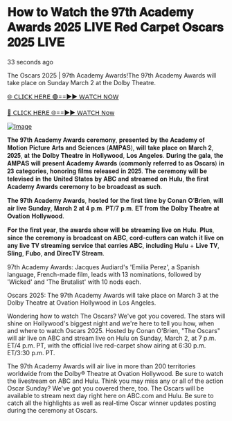 # 𝐇𝐨𝐰 𝐭𝐨 𝐖𝐚𝐭𝐜𝐡 𝐭𝐡𝐞 𝟗𝟕𝐭𝐡 𝐀𝐜𝐚𝐝𝐞𝐦𝐲 𝐀𝐰𝐚𝐫𝐝𝐬 𝟐𝟎𝟐𝟓 𝐋𝐈𝐕𝐄 𝐑𝐞𝐝 𝐂𝐚𝐫𝐩𝐞𝐭 𝐎𝐬𝐜𝐚𝐫𝐬 𝟐𝟎𝟐𝟓 𝐋𝐈𝐕𝐄
 
33 seconds ago

The Oscars 2025 | 97th Academy Awards!The 97th Academy Awards will take place on Sunday March 2 at the Dolby Theatre.



[🌐 𝖢𝖫𝖨𝖢𝖪 𝖧𝖤𝖱𝖤 🟢==►► 𝖶𝖠𝖳𝖢𝖧 𝖭𝖮𝖶](https://aztvl.blogspot.com/2025/03/oscars-2025.html)

[🔴 𝖢𝖫𝖨𝖢𝖪 𝖧𝖤𝖱𝖤 🌐==►► 𝖶𝖠𝖳𝖢𝖧 𝖭𝗈𝗐](https://aztvl.blogspot.com/2025/03/oscars-2025.html)


[![Image](https://github.com/user-attachments/assets/f26e0c2b-1828-4c59-bacb-801503d735eb)](https://aztvl.blogspot.com/2025/03/oscars-2025.html)

𝐓𝐡𝐞 𝟗𝟕𝐭𝐡 𝐀𝐜𝐚𝐝𝐞𝐦𝐲 𝐀𝐰𝐚𝐫𝐝𝐬 𝐜𝐞𝐫𝐞𝐦𝐨𝐧𝐲, 𝐩𝐫𝐞𝐬𝐞𝐧𝐭𝐞𝐝 𝐛𝐲 𝐭𝐡𝐞 𝐀𝐜𝐚𝐝𝐞𝐦𝐲 𝐨𝐟 𝐌𝐨𝐭𝐢𝐨𝐧 𝐏𝐢𝐜𝐭𝐮𝐫𝐞 𝐀𝐫𝐭𝐬 𝐚𝐧𝐝 𝐒𝐜𝐢𝐞𝐧𝐜𝐞𝐬 (𝐀𝐌𝐏𝐀𝐒), 𝐰𝐢𝐥𝐥 𝐭𝐚𝐤𝐞 𝐩𝐥𝐚𝐜𝐞 𝐨𝐧 𝐌𝐚𝐫𝐜𝐡 𝟐, 𝟐𝟎𝟐𝟓, 𝐚𝐭 𝐭𝐡𝐞 𝐃𝐨𝐥𝐛𝐲 𝐓𝐡𝐞𝐚𝐭𝐫𝐞 𝐢𝐧 𝐇𝐨𝐥𝐥𝐲𝐰𝐨𝐨𝐝, 𝐋𝐨𝐬 𝐀𝐧𝐠𝐞𝐥𝐞𝐬. 𝐃𝐮𝐫𝐢𝐧𝐠 𝐭𝐡𝐞 𝐠𝐚𝐥𝐚, 𝐭𝐡𝐞 𝐀𝐌𝐏𝐀𝐒 𝐰𝐢𝐥𝐥 𝐩𝐫𝐞𝐬𝐞𝐧𝐭 𝐀𝐜𝐚𝐝𝐞𝐦𝐲 𝐀𝐰𝐚𝐫𝐝𝐬 (𝐜𝐨𝐦𝐦𝐨𝐧𝐥𝐲 𝐫𝐞𝐟𝐞𝐫𝐫𝐞𝐝 𝐭𝐨 𝐚𝐬 𝐎𝐬𝐜𝐚𝐫𝐬) 𝐢𝐧 𝟐𝟑 𝐜𝐚𝐭𝐞𝐠𝐨𝐫𝐢𝐞𝐬, 𝐡𝐨𝐧𝐨𝐫𝐢𝐧𝐠 𝐟𝐢𝐥𝐦𝐬 𝐫𝐞𝐥𝐞𝐚𝐬𝐞𝐝 𝐢𝐧 𝟐𝟎𝟐𝟓. 𝐓𝐡𝐞 𝐜𝐞𝐫𝐞𝐦𝐨𝐧𝐲 𝐰𝐢𝐥𝐥 𝐛𝐞 𝐭𝐞𝐥𝐞𝐯𝐢𝐬𝐞𝐝 𝐢𝐧 𝐭𝐡𝐞 𝐔𝐧𝐢𝐭𝐞𝐝 𝐒𝐭𝐚𝐭𝐞𝐬 𝐛𝐲 𝐀𝐁𝐂 𝐚𝐧𝐝 𝐬𝐭𝐫𝐞𝐚𝐦𝐞𝐝 𝐨𝐧 𝐇𝐮𝐥𝐮, 𝐭𝐡𝐞 𝐟𝐢𝐫𝐬𝐭 𝐀𝐜𝐚𝐝𝐞𝐦𝐲 𝐀𝐰𝐚𝐫𝐝𝐬 𝐜𝐞𝐫𝐞𝐦𝐨𝐧𝐲 𝐭𝐨 𝐛𝐞 𝐛𝐫𝐨𝐚𝐝𝐜𝐚𝐬𝐭 𝐚𝐬 𝐬𝐮𝐜𝐡.

𝐓𝐡𝐞 𝟗𝟕𝐭𝐡 𝐀𝐜𝐚𝐝𝐞𝐦𝐲 𝐀𝐰𝐚𝐫𝐝𝐬, 𝐡𝐨𝐬𝐭𝐞𝐝 𝐟𝐨𝐫 𝐭𝐡𝐞 𝐟𝐢𝐫𝐬𝐭 𝐭𝐢𝐦𝐞 𝐛𝐲 𝐂𝐨𝐧𝐚𝐧 𝐎’𝐁𝐫𝐢𝐞𝐧, 𝐰𝐢𝐥𝐥 𝐚𝐢𝐫 𝐥𝐢𝐯𝐞 𝐒𝐮𝐧𝐝𝐚𝐲, 𝐌𝐚𝐫𝐜𝐡 𝟐 𝐚𝐭 𝟒 𝐩.𝐦. 𝐏𝐓/𝟕 𝐩.𝐦. 𝐄𝐓 𝐟𝐫𝐨𝐦 𝐭𝐡𝐞 𝐃𝐨𝐥𝐛𝐲 𝐓𝐡𝐞𝐚𝐭𝐫𝐞 𝐚𝐭 𝐎𝐯𝐚𝐭𝐢𝐨𝐧 𝐇𝐨𝐥𝐥𝐲𝐰𝐨𝐨𝐝.

𝐅𝐨𝐫 𝐭𝐡𝐞 𝐟𝐢𝐫𝐬𝐭 𝐲𝐞𝐚𝐫, 𝐭𝐡𝐞 𝐚𝐰𝐚𝐫𝐝𝐬 𝐬𝐡𝐨𝐰 𝐰𝐢𝐥𝐥 𝐛𝐞 𝐬𝐭𝐫𝐞𝐚𝐦𝐢𝐧𝐠 𝐥𝐢𝐯𝐞 𝐨𝐧 𝐇𝐮𝐥𝐮. 𝐏𝐥𝐮𝐬, 𝐬𝐢𝐧𝐜𝐞 𝐭𝐡𝐞 𝐜𝐞𝐫𝐞𝐦𝐨𝐧𝐲 𝐢𝐬 𝐛𝐫𝐨𝐚𝐝𝐜𝐚𝐬𝐭 𝐨𝐧 𝐀𝐁𝐂, 𝐜𝐨𝐫𝐝-𝐜𝐮𝐭𝐭𝐞𝐫𝐬 𝐜𝐚𝐧 𝐰𝐚𝐭𝐜𝐡 𝐢𝐭 𝐥𝐢𝐯𝐞 𝐨𝐧 𝐚𝐧𝐲 𝐥𝐢𝐯𝐞 𝐓𝐕 𝐬𝐭𝐫𝐞𝐚𝐦𝐢𝐧𝐠 𝐬𝐞𝐫𝐯𝐢𝐜𝐞 𝐭𝐡𝐚𝐭 𝐜𝐚𝐫𝐫𝐢𝐞𝐬 𝐀𝐁𝐂, 𝐢𝐧𝐜𝐥𝐮𝐝𝐢𝐧𝐠 𝐇𝐮𝐥𝐮 + 𝐋𝐢𝐯𝐞 𝐓𝐕, 𝐒𝐥𝐢𝐧𝐠, 𝐅𝐮𝐛𝐨, 𝐚𝐧𝐝 𝐃𝐢𝐫𝐞𝐜𝐓𝐕 𝐒𝐭𝐫𝐞𝐚𝐦.

97th Academy Awards: Jacques Audiard's 'Emilia Perez', a Spanish language, French-made film, leads with 13 nominations, followed by 'Wicked' and 'The Brutalist' with 10 nods each.

Oscars 2025: The 97th Academy Awards will take place on March 3 at the Dolby Theatre at Ovation Hollywood in Los Angeles.

Wondering how to watch The Oscars? We've got you covered. The stars will shine on Hollywood's biggest night and we're here to tell you how, when and where to watch Oscars 2025. Hosted by Conan O'Brien, "The Oscars" will air live on ABC and stream live on Hulu on Sunday, March 2, at 7 p.m. ET/4 p.m. PT, with the official live red-carpet show airing at 6:30 p.m. ET/3:30 p.m. PT.

The 97th Academy Awards will air live in more than 200 territories worldwide from the Dolby® Theatre at Ovation Hollywood. Be sure to watch the livestream on ABC and Hulu. Think you may miss any or all of the action Oscar Sunday? We've got you covered there, too. The Oscars will be available to stream next day right here on ABC.com and Hulu. Be sure to catch all the highlights as well as real-time Oscar winner updates posting during the ceremony at Oscars.